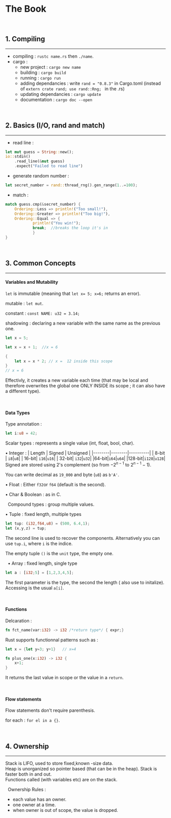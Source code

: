 # The Book
&nbsp;
## 1. Compiling
***
 - compiling : `rustc name.rs` then `./name`.
 -  cargo :
    - new project : `cargo new name`
    - building : `cargo build`
    - running : `cargo run`
    - adding dependancies : write `rand = "0.8.3"` in Cargo.toml (instead of ```extern crate rand;
use rand::Rng; ``` in the .rs)
    - updating dependancies : `cargo update`
    - documentation : `cargo doc --open`

&nbsp;
## 2. Basics (I/O, rand and match)
***

- read line :
```rust
let mut guess = String::new();
io::stdin()
    .read_line(&mut guess)
    .expect("Failed to read line")
```

- generate random number : 
```rust
let secret_number = rand::thread_rng().gen_range(1..=100);
```

- match :
```rust
match guess.cmp(&secret_number) {
    Ordering::Less => println!("Too small!"),
    Ordering::Greater => println!("Too big!"),
    Ordering::Equal => {
            println!("You win!");
            break;  //breaks the loop it's in
            }
}
```

&nbsp;
## 3. Common Concepts
***

#### Variables and Mutability

`let` is immutable (meaning that `let x= 5; x=6;` returns an error).

mutable : `let mut`.

constant : `const NAME: u32 = 3.14;`

shadowing : declaring a new variable with the same name as the previous one.
```rust
let x = 5;

let x = x + 1;  //x = 6

{
    let x = x * 2; // x =  12 inside this scope
}
// x = 6
```
Effectivly, it creates a new variable each time (that may be local and therefore overwrites the global one ONLY INSIDE its scope ; it can also have a different type).

&nbsp;
#### Data Types

Type annotation : 
```rust
let i:u8 = 42;
```

Scalar types : represents a single value (int, float, bool, char).  

• Integer : 
| Length | Signed | Unsigned |
|--------|--------|----------|
| 8-bit | `i8`|`u8`|
| 16-bit| `i16`|`u16`|
| 32-bit| `i32`|`u32`|
|64-bit|`i64`|`u64`|
|128-bit|`i128`|`u128`|
Signed are stored using 2's complement (so from $- 2^{n-1}$ to $2^{n-1}-1$).

You can write decimal as `19_000` and byte (`u8`) as `b'A'`.


• Float : 
Either `f32`or `f64` (default is the second).

• Char & Boolean : as in C.


&nbsp;
Compound types : group multiple values.

• Tuple : 
fixed length, multiple types
```rust
let tup: (i32,f64,u8) = (500, 6.4,1);
let (x,y,z) = tup;
```
The second line is used to recover the components. Alternatively you can use `tup.i`, where `i` is the indice.

The empty tuple `()` is the `unit` type, the empty one.

&nbsp;
• Array :
fixed length, single type
```rust
let a : [i32;5] = [1,2,3,4,5];
```
The first parameter is the type, the second the length ( also use to initalize).
Accessing is the usual `a[i]`.

&nbsp; 
#### Functions

Delcaration :
```rust
fn fct_name(var:i32) -> i32 /*return type*/ { expr;}
```


Rust supports functionnal patterns such as : 
```rust
let x = {let y=3; y+1}   // x=4

fn plus_one(x:i32) -> i32 {
    x+1;
}
```
It returns the last value in scope or the value in a `return`.

&nbsp;
#### Flow statements

Flow statements don't require parenthesis.

for each : `for el in a {}`.



&nbsp;
## 4. Ownership
***

Stack is LIFO, used to store fixed,known -size data.  
Heap is unorganized so pointer based (that can be in the heap).
Stack is faster both in and out.  
Functions called (with variables etc) are on the stack.  

&nbsp;
Ownership Rules :
- each value has an owner.
- one owner at a time.
- when owner is out of scope, the value is dropped.

